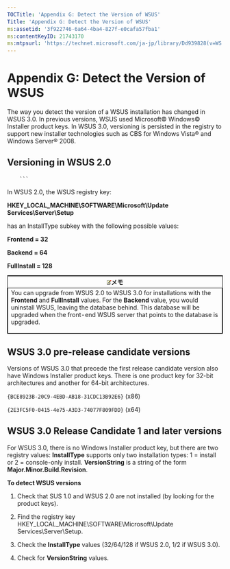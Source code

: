```yaml
---
TOCTitle: 'Appendix G: Detect the Version of WSUS'
Title: 'Appendix G: Detect the Version of WSUS'
ms:assetid: '3f922746-6a64-4ba4-827f-e0cafa57fba1'
ms:contentKeyID: 21743170
ms:mtpsurl: 'https://technet.microsoft.com/ja-jp/library/Dd939828(v=WS.10)'
---
```


Appendix G: Detect the Version of WSUS
======================================

The way you detect the version of a WSUS installation has changed in WSUS 3.0. In previous versions, WSUS used Microsoft© Windows© Installer product keys. In WSUS 3.0, versioning is persisted in the registry to support new installer technologies such as CBS for Windows Vista® and Windows Server® 2008.

Versioning in WSUS 2.0
----------------------

        ```
In WSUS 2.0, the WSUS registry key:

**HKEY\_LOCAL\_MACHINE\\SOFTWARE\\Microsoft\\Update Services\\Server\\Setup**

has an InstallType subkey with the following possible values:

**Frontend = 32**

**Backend = 64**

**FullInstall = 128**

<p> </p>
<table style="border:1px solid black;">
<colgroup>
<col width="100%" />
</colgroup>
<thead>
<tr class="header">
<th><img src="images/Dd939828.note(WS.10).gif" />メモ</th>
</tr>
</thead>
<tbody>
<tr class="odd">
<td style="border:1px solid black;">You can upgrade from WSUS 2.0 to WSUS 3.0 for installations with the <strong>Frontend</strong> and <strong>FullInstall</strong> values. For the <strong>Backend</strong> value, you would uninstall WSUS, leaving the database behind. This database will be upgraded when the front-end WSUS server that points to the database is upgraded.
<p></p></td>
</tr>
</tbody>
</table>
<p> </p>

WSUS 3.0 pre-release candidate versions
---------------------------------------

Versions of WSUS 3.0 that precede the first release candidate version also have Windows Installer product keys. There is one product key for 32-bit architectures and another for 64-bit architectures.

`{BCE8923B-20C9-4EBD-AB18-31CDC13B92E6}` (x86)

`{2E3FC5F0-0415-4e75-A3D3-74077F809FDD}` (x64)

WSUS 3.0 Release Candidate 1 and later versions
-----------------------------------------------

For WSUS 3.0, there is no Windows Installer product key, but there are two registry values: **InstallType** supports only two installation types: 1 = install or 2 = console-only install. **VersionString** is a string of the form **Major.Minor.Build.Revision**.

**To detect WSUS versions**
1.  Check that SUS 1.0 and WSUS 2.0 are not installed (by looking for the product keys).

2.  Find the registry key HKEY\_LOCAL\_MACHINE\\SOFTWARE\\Microsoft\\Update Services\\Server\\Setup.

3.  Check the **InstallType** values (32/64/128 if WSUS 2.0, 1/2 if WSUS 3.0).

4.  Check for **VersionString** values.

